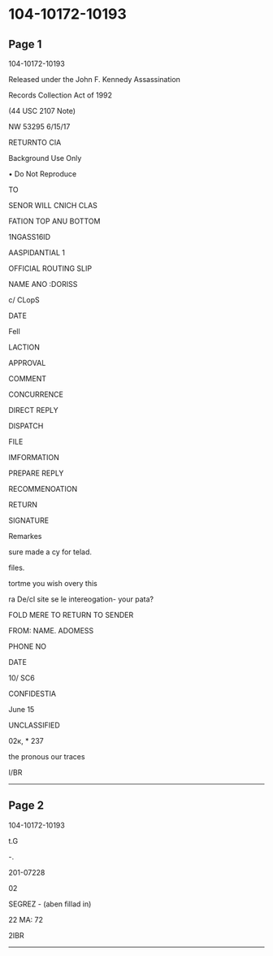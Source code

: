 # 104-10172-10193

## Page 1

104-10172-10193

Released under the John F. Kennedy Assassination

Records Collection Act of 1992

(44 USC 2107 Note)

NW 53295 6/15/17

RETURNTO CIA

Background Use Only

• Do Not Reproduce

TO

SENOR WILL CNICH CLAS

FATION TOP ANU BOTTOM

1NGASS16ID

AASPIDANTIAL 1

OFFICIAL ROUTING SLIP

NAME ANO :DORISS

c/ CLopS

DATE

Fell

LACTION

APPROVAL

COMMENT

CONCURRENCE

DIRECT REPLY

DISPATCH

FILE

IMFORMATION

PREPARE REPLY

RECOMMENOATION

RETURN

SIGNATURE

Remarkes

sure made a cy for telad.

files.

tortme you wish overy this

ra De/cI site se le intereogation- your pata?

FOLD MERE TO RETURN TO SENDER

FROM: NAME. ADOMESS

PHONE NO

DATE

10/ SC6

CONFIDESTIA

June 15

UNCLASSIFIED

02к, * 237

the pronous our traces

I/BR

---

## Page 2

104-10172-10193

t.G

-.

201-07228

02

SEGREZ - (aben fillad in)

22 MA: 72

2IBR

---

